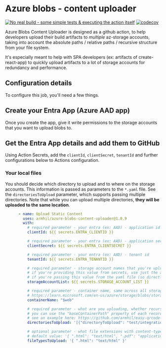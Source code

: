 # Azure blobs - content uploader

[![No real build - some simple tests & executing the action itself](https://github.com/armhil/azure-blobs-content-uploader/actions/workflows/main.yml/badge.svg?branch=main)](https://github.com/armhil/azure-blobs-content-uploader/actions/workflows/main.yml) [![codecov](https://codecov.io/gh/armhil/azure-blobs-content-uploader/graph/badge.svg?token=6A2V1F5QK0)](https://codecov.io/gh/armhil/azure-blobs-content-uploader)

Azure Blobs Content Uploader is designed as a github action, to help developers upload their build artifacts to *multiple* az-storage accounts, taking into account the absolute paths / relative paths / recursive structure from your file system.

It's especially meant to help with SPA developers (ex: artifacts of create-react-app) to quickly upload artifacts to a lot of storage accounts for redundancy and performance. 

## Configuration details

To configure this job, you'll need a few things.

## Create your Entra App (Azure AAD app)
Once you create the app, give it write permissions to the storage accounts that you want to upload blobs to.

## Get the Entra App details and add them to GitHub

Using Action Secrets, add the `clientId`, `clientSecret`, `tenantId` and further configurations below to Actions configuration.

### Your local files
You should decide which directory to upload and to where on the storage accounts. This information is passed as parameters to the `*.yaml` file.
See the `directoriesToUpload` parameter, which supports passing multiple directories. Note that while you can upload multiple directories, **they will be uploaded to the same location**.

```yaml
      - name: Upload Static Content
        uses: armhil/azure-blobs-content-uploader@1.0.9
        with:
          # required parameter - your entra (ex: AAD) - application id
          clientId: ${{ secrets.ENTRA_CLIENTID }}

          # required parameter - your entra (ex: AAD) - application secret
          clientSecret: ${{ secrets.ENTRA_CLIENTSECRET }}

          # required parameter - your entra (ex: AAD) - tenant id
          tenantId: ${{ secrets.ENTRA_TENANTID }}

          # required parameter - storage account names that you're uploading to.
          # if you're providing this value from secrets, use just the array form like ["account1", "account2"]
          # if you're passing this value from the yaml file (so directly adding to source) - use quotations like so: '["account1", "account2"]'
          storageAccountList: ${{ secrets.STORAGE_ACCOUNT_LIST }}

          # required parameter - container name, same across all storage accounts, $web is recommended if you're hosting SPAs - see here:
          # https://learn.microsoft.com/en-us/azure/storage/blobs/storage-blob-static-website 
          containerName: "$web"

          # required parameter - what are you uploading, whether recursively or not. If you want to map the artifacts to a particular location in the container
          # you can use the "baseContainerPath" property of each record.
          # see an example here: https://github.com/armhil/easy-qrcode-barcode-addin/blob/main/.github/workflows/main.yml
          directoriesToUpload: '[{"directoryToUpload": "test/integrationtest-directory", "shouldRecurse": "true" }]'

          # optional parameter - what file extensions with content-type are you uploading? Others will be omitted.
          # default value: '{ ".html": "text/html", ".pdf": "application/pdf", ".png": "image/png", ".jpg": "image/jpeg", ".svg": "image/svg+xml", ".css": "text/css", ".js": "application/x-javascript" }'
          fileTypesToUpload: '{ ".html": "text/html" }'
```
